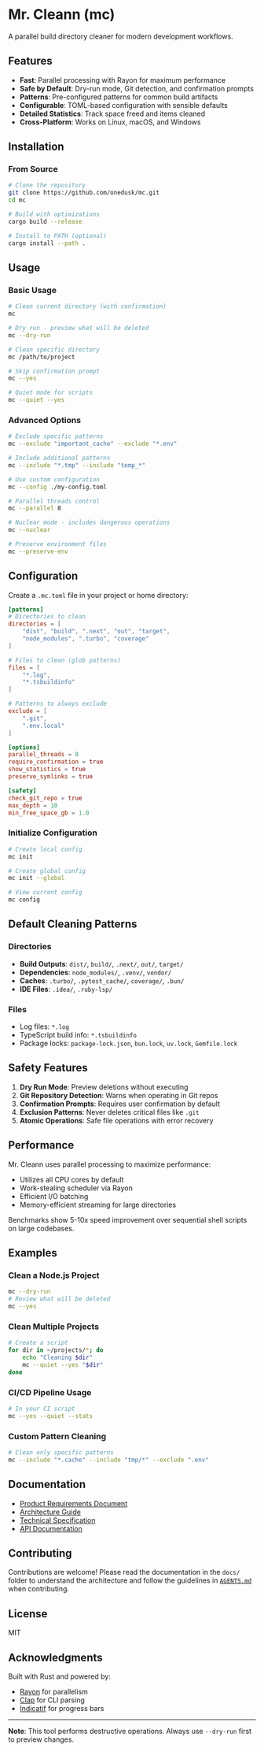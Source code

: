 # Mr. Cleann (mc)

A parallel build directory cleaner for modern development workflows.

## Features

- **Fast**: Parallel processing with Rayon for maximum performance
- **Safe by Default**: Dry-run mode, Git detection, and confirmation prompts
- **Patterns**: Pre-configured patterns for common build artifacts
- **Configurable**: TOML-based configuration with sensible defaults
- **Detailed Statistics**: Track space freed and items cleaned
- **Cross-Platform**: Works on Linux, macOS, and Windows

## Installation

### From Source

```bash
# Clone the repository
git clone https://github.com/onedusk/mc.git
cd mc

# Build with optimizations
cargo build --release

# Install to PATH (optional)
cargo install --path .
```

## Usage

### Basic Usage

```bash
# Clean current directory (with confirmation)
mc

# Dry run - preview what will be deleted
mc --dry-run

# Clean specific directory
mc /path/to/project

# Skip confirmation prompt
mc --yes

# Quiet mode for scripts
mc --quiet --yes
```

### Advanced Options

```bash
# Exclude specific patterns
mc --exclude "important_cache" --exclude "*.env"

# Include additional patterns
mc --include "*.tmp" --include "temp_*"

# Use custom configuration
mc --config ./my-config.toml

# Parallel threads control
mc --parallel 8

# Nuclear mode - includes dangerous operations
mc --nuclear

# Preserve environment files
mc --preserve-env
```

## Configuration

Create a `.mc.toml` file in your project or home directory:

```toml
[patterns]
# Directories to clean
directories = [
    "dist", "build", ".next", "out", "target",
    "node_modules", ".turbo", "coverage"
]

# Files to clean (glob patterns)
files = [
    "*.log",
    "*.tsbuildinfo"
]

# Patterns to always exclude
exclude = [
    ".git",
    ".env.local"
]

[options]
parallel_threads = 8
require_confirmation = true
show_statistics = true
preserve_symlinks = true

[safety]
check_git_repo = true
max_depth = 10
min_free_space_gb = 1.0
```

### Initialize Configuration

```bash
# Create local config
mc init

# Create global config
mc init --global

# View current config
mc config
```

## Default Cleaning Patterns

### Directories

- **Build Outputs**: `dist/`, `build/`, `.next/`, `out/`, `target/`
- **Dependencies**: `node_modules/`, `.venv/`, `vendor/`
- **Caches**: `.turbo/`, `.pytest_cache/`, `coverage/`, `.bun/`
- **IDE Files**: `.idea/`, `.ruby-lsp/`

### Files

- Log files: `*.log`
- TypeScript build info: `*.tsbuildinfo`
- Package locks: `package-lock.json`, `bun.lock`, `uv.lock`, `Gemfile.lock`

## Safety Features

1. **Dry Run Mode**: Preview deletions without executing
2. **Git Repository Detection**: Warns when operating in Git repos
3. **Confirmation Prompts**: Requires user confirmation by default
4. **Exclusion Patterns**: Never deletes critical files like `.git`
5. **Atomic Operations**: Safe file operations with error recovery

## Performance

Mr. Cleann uses parallel processing to maximize performance:

- Utilizes all CPU cores by default
- Work-stealing scheduler via Rayon
- Efficient I/O batching
- Memory-efficient streaming for large directories

Benchmarks show 5-10x speed improvement over sequential shell scripts on large codebases.

## Examples

### Clean a Node.js Project

```bash
mc --dry-run
# Review what will be deleted
mc --yes
```

### Clean Multiple Projects

```bash
# Create a script
for dir in ~/projects/*; do
    echo "Cleaning $dir"
    mc --quiet --yes "$dir"
done
```

### CI/CD Pipeline Usage

```bash
# In your CI script
mc --yes --quiet --stats
```

### Custom Pattern Cleaning

```bash
# Clean only specific patterns
mc --include "*.cache" --include "tmp/*" --exclude ".env"
```

## Documentation

- [Product Requirements Document](docs/PRD.md)
- [Architecture Guide](docs/ARCHITECTURE.md)
- [Technical Specification](docs/TECHNICAL_SPEC.md)
- [API Documentation](docs/API.md)

## Contributing

Contributions are welcome! Please read the documentation in the `docs/` folder to understand the architecture and follow the guidelines in [`AGENTS.md`](AGENTS.md) when contributing.

## License

MIT

## Acknowledgments

Built with Rust and powered by:

- [Rayon](https://github.com/rayon-rs/rayon) for parallelism
- [Clap](https://github.com/clap-rs/clap) for CLI parsing
- [Indicatif](https://github.com/console-rs/indicatif) for progress bars

---

**Note**: This tool performs destructive operations. Always use `--dry-run` first to preview changes.

